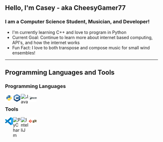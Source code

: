 ## Hello, I'm Casey - aka CheesyGamer77

### I am a Computer Science Student, Musician, and Developer!
- I'm currently learning C++ and love to program in Python
- Current Goal: Continue to learn more about internet based computing, API's, and how the internet works
- Fun Fact: I love to both transpose and compose music for small wind ensembles!

---

## Programming Languages and Tools

### Programming Languages
[<img align="left" alt="Python" width="26px" src="https://raw.githubusercontent.com/github/explore/80688e429a7d4ef2fca1e82350fe8e3517d3494d/topics/python/python.png" />][PythonWebsite]
[<img align="left" alt="C++" width="26px" src="https://raw.githubusercontent.com/github/explore/80688e429a7d4ef2fca1e82350fe8e3517d3494d/topics/cpp/cpp.png" />][C++Website]
[<img align="left" alt="Java" width="26px" src="https://github.com/abranhe/programming-languages-logos/blob/master/src/java/java.png" />][JavaWebsite]
[<img align="left" alt="C++" width="26px" src="https://raw.githubusercontent.com/github/explore/80688e429a7d4ef2fca1e82350fe8e3517d3494d/topics/bash/bash.png" />][BashWebsite]


<br />

### Tools
[<img align="left" alt="Visual Studio Code" width="26px" src="https://raw.githubusercontent.com/github/explore/80688e429a7d4ef2fca1e82350fe8e3517d3494d/topics/visual-studio-code/visual-studio-code.png" />][VSCodeWebsite]
[<img align="left" alt="PyCharm" width="26px" src="https://img.icons8.com/color/72/pycharm.png" />][PyCharmWebsite]
[<img align="left" alt="IntelliJ" width="26px" src="https://img.icons8.com/color/2x/intellij-idea.png" />][IntelliJWebsite]
[<img align="left" alt="Git" width="26px" src="https://raw.githubusercontent.com/github/explore/80688e429a7d4ef2fca1e82350fe8e3517d3494d/topics/git/git.png" />][GitWebsite]

<br />
<br />

[PythonWebsite]: https://www.python.org/
[VSCodeWebsite]: https://code.visualstudio.com/
[C++Website]: https://www.cplusplus.com/
[JavaWebsite]: https://www.java.com/en/
[PyCharmWebsite]: https://www.jetbrains.com/pycharm/
[GitWebsite]: https://git-scm.com/
[IntelliJWebsite]: https://www.jetbrains.com/idea/
[BashWebsite]: https://www.gnu.org/software/bash/
